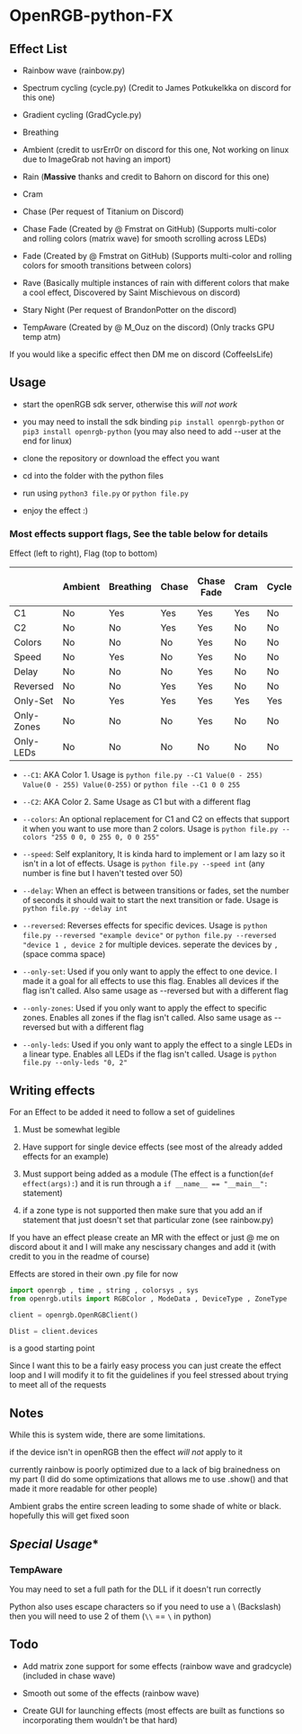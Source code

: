 # OpenRGB-python-FX

## Effect List

* Rainbow wave (rainbow.py)

* Spectrum cycling (cycle.py) (Credit to James Potkukelkka on discord for this one)

* Gradient cycling (GradCycle.py)

* Breathing

* Ambient (credit to usrErr0r on discord for this one, Not working on linux due to ImageGrab not having an import)

* Rain (**Massive** thanks and credit to Bahorn on discord for this one)

* Cram

* Chase (Per request of Titanium on Discord)

* Chase Fade (Created by @ Fmstrat on GitHub) (Supports multi-color and rolling colors (matrix wave) for smooth scrolling across LEDs)

* Fade (Created by @ Fmstrat on GitHub) (Supports multi-color and rolling colors for smooth transitions between colors)

* Rave (Basically multiple instances of rain with different colors that make a cool effect, Discovered by Saint Mischievous on discord)

* Stary Night (Per request of BrandonPotter on the discord)

* TempAware (Created by @ M_Ouz on the discord) (Only tracks GPU temp atm)

If you would like a specific effect then DM me on discord (CoffeeIsLife)

## Usage

* start the openRGB sdk server, otherwise this *will not work*

* you may need to install the sdk binding ```pip install openrgb-python``` or ```pip3 install openrgb-python``` (you may also need to add --user at the end for linux)

* clone the repository or download the effect you want

* cd into the folder with the python files

* run using ```python3 file.py``` or ```python file.py```

* enjoy the effect :)

### Most effects support flags, See the table below for details

Effect (left to right), Flag (top to bottom)

|           | Ambient| Breathing | Chase | Chase Fade | Cram | Cycle | Fade | Gradcycle | Rain | Rainbow wave | Rave| Stary Night (Twinkle) | TempAware |
|-----------|--------|-----------|-------|------------|------|-------|------|-----------|------|--------------|-----|-----------------------|-----------|
|C1         | No     | Yes       | Yes   | Yes        | Yes  | No    | Yes  | Yes       | Yes  | No           | No  | Yes                   | No        |
|C2         | No     | No        | Yes   | Yes        | No   | No    | Yes  | Yes       | No   | No           | No  | No                    | No        |
|Colors     | No     | No        | No    | Yes        | No   | No    | Yes  | No        | No   | No           | No  | No                    | No        |
|Speed      | No     | Yes       | No    | Yes        | No   | No    | Yes  | Yes       | No   | Yes          | No  | No                    | No        |
|Delay      | No     | No        | No    | Yes        | No   | No    | Yes  | No        | No   | No           | No  | No                    | No        |
|Reversed   | No     | No        | Yes   | Yes        | No   | No    | No   | Yes       | Yes  | Yes          | Yes | No                    | No        |
|Only-Set   | No     | Yes       | Yes   | Yes        | Yes  | Yes   | Yes  | Yes       | Yes  | Yes          | Yes | Yes                   | No        |
|Only-Zones | No     | No        | No    | Yes        | No   | No    | Yes  | No        | No   | No           | No  | No                    | No        |
|Only-LEDs  | No     | No        | No    | No         | No   | No    | Yes  | No        | No   | No           | No  | No                    | No        |

* ``--C1``: AKA Color 1. Usage is ``python file.py --C1 Value(0 - 255) Value(0 - 255) Value(0-255)`` or ``python file --C1 0 0 255``

* ``--C2``: AKA Color 2. Same Usage as C1 but with a different flag

* ``--colors``: An optional replacement for C1 and C2 on effects that support it when you want to use more than 2 colors. Usage is ``python file.py --colors "255 0 0, 0 255 0, 0 0 255"``

* ``--speed``: Self explanitory, It is kinda hard to implement or I am lazy so it isn't in a lot of effects. Usage is ``python file.py --speed int`` (any number is fine but I haven't tested over 50)

* ``--delay``: When an effect is between transitions or fades, set the number of seconds it should wait to start the next transition or fade. Usage is ``python file.py --delay int``

* ``--reversed``: Reverses effects for specific devices. Usage is ``python file.py --reversed "example device"`` or ``python file.py --reversed "device 1 , device 2`` for multiple devices. seperate the devices by `` , ``(space comma space)

* ``--only-set``: Used if you only want to apply the effect to one device. I made it a goal for all effects to use this flag. Enables all devices if the flag isn't called. Also same usage as --reversed but with a different flag

* ``--only-zones``: Used if you only want to apply the effect to specific zones. Enables all zones if the flag isn't called. Also same usage as --reversed but with a different flag

* ``--only-leds``: Used if you only want to apply the effect to a single LEDs in a linear type. Enables all LEDs if the flag isn't called. Usage is ``python file.py --only-leds "0, 2"``

## Writing effects

For an Effect to be added it need to follow a set of guidelines

1. Must be somewhat legible

2. Have support for single device effects (see most of the already added effects for an example)

3. Must support being added as a module (The effect is a function(``def effect(args):``) and it is run through a ``if __name__ == "__main__":`` statement)

4. if a zone type is not supported then make sure that you add an if statement that just doesn't set that particular zone (see rainbow.py)

If you have an effect please create an MR with the effect or just @ me on discord about it and I will make any nescissary changes and add it (with credit to you in the readme of course)

Effects are stored in their own .py file for now

```python
import openrgb , time , string , colorsys , sys
from openrgb.utils import RGBColor , ModeData , DeviceType , ZoneType

client = openrgb.OpenRGBClient()

Dlist = client.devices
```

is a good starting point

Since I want this to be a fairly easy process you can just create the effect loop and I will modify it to fit the guidelines if you feel stressed about trying to meet all of the requests

## Notes

While this is system wide, there are some limitations.

if the device isn't in openRGB then the effect *will not* apply to it

currently rainbow is poorly optimized due to a lack of big brainedness on my part (I did do some optimizations that allows me to use .show() and that made it more readable for other people)

Ambient grabs the entire screen leading to some shade of white or black. hopefully this will get fixed soon

## *Special Usage**

### TempAware

You may need to set a full path for the DLL if it doesn't run correctly

Python also uses escape characters so if you need to use a \ (Backslash) then you will need to use 2 of them (``\\`` == ``\`` in python)

## Todo

* Add matrix zone support for some effects (rainbow wave and gradcycle) (included in chase wave)

* Smooth out some of the effects (rainbow wave)

* Create GUI for launching effects (most effects are built as functions so incorporating them wouldn't be that hard)
